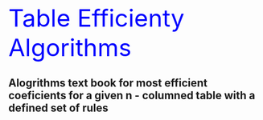<font size='8' color='blue'>Table Efficienty Algorithms</font>

## Alogrithms text book for most efficient coeficients for a given n - columned table with a defined set of rules